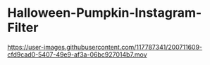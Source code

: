 # Halloween-Pumpkin-Instagram-Filter



https://user-images.githubusercontent.com/117787341/200711609-cfd9cad0-5407-49e9-af3a-06bc927014b7.mov

